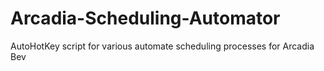 # Arcadia-Scheduling-Automator
AutoHotKey script for various automate scheduling processes for Arcadia Bev
